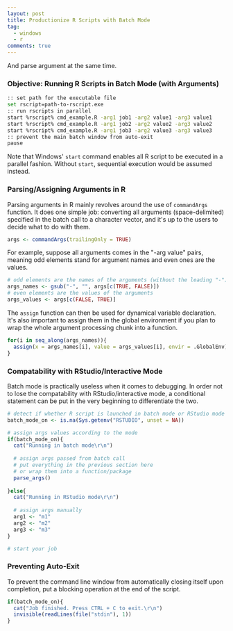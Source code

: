 ```yaml
---
layout: post
title: Productionize R Scripts with Batch Mode
tag:
  - windows
  - r
comments: true
---
```


And parse argument at the same time.



### Objective: Running R Scripts in Batch Mode (with Arguments)

```bash
:: set path for the executable file
set rscript=path-to-rscript.exe
:: run rscripts in parallel
start %rscript% cmd_example.R -arg1 job1 -arg2 value1 -arg3 value1
start %rscript% cmd_example.R -arg1 job2 -arg2 value2 -arg3 value2
start %rscript% cmd_example.R -arg1 job3 -arg2 value3 -arg3 value3
:: prevent the main batch window from auto-exit
pause
```
Note that Windows' `start` command enables all R script to be executed in a parallel fashion. Without `start`, sequential execution would be assumed instead.

### Parsing/Assigning Arguments in R
Parsing arguments in R mainly revolves around the use of `commandArgs` function. It does one simple job: converting all arguments (space-delimited) specified in the batch call to a character vector, and it's up to the users to decide what to do with them.
```r
args <- commandArgs(trailingOnly = TRUE)
```

For example, suppose all arguments comes in the "-arg value" pairs, meaning odd elements stand for argument names and even ones are the values.
```r
# odd elements are the names of the arguments (without the leading "-")
args_names <- gsub("-", "", args[c(TRUE, FALSE)])
# even elements are the values of the arguments
args_values <- args[c(FALSE, TRUE)]
```

The `assign` function can then be used for dynamical variable declaration. It's also important to assign them in the global environment if you plan to wrap the whole argument processing chunk into a function.
```r
for(i in seq_along(args_names)){
  assign(x = args_names[i], value = args_values[i], envir = .GlobalEnv)
}
```
  
### Compatability with RStudio/Interactive Mode
Batch mode is practically useless when it comes to debugging. In order not to lose the compatability with RStudio/interactive mode, a conditional statement can be put in the very beginning to differentiate the two.
```r
# detect if whether R script is launched in batch mode or RStudio mode
batch_mode_on <- is.na(Sys.getenv("RSTUDIO", unset = NA))

# assign args values according to the mode
if(batch_mode_on){
  cat("Running in batch mode\r\n")
  
  # assign args passed from batch call
  # put everything in the previous section here
  # or wrap them into a function/package
  parse_args()  
  
}else{
  cat("Running in RStudio mode\r\n")
  
  # assign args manually
  arg1 <- "m1"
  arg2 <- "m2"
  arg3 <- "m3"
}

# start your job
```

### Preventing Auto-Exit
To prevent the command line window from automatically closing itself upon completion, put a blocking operation at the end of the script.
```r
if(batch_mode_on){
  cat("Job finished. Press CTRL + C to exit.\r\n")
  invisible(readLines(file("stdin"), 1))
}
```

